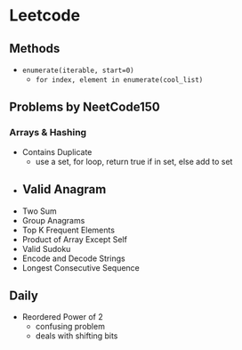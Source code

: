 # Leetcode

## Methods

- `enumerate(iterable, start=0)`
  - `for index, element in enumerate(cool_list)`

## Problems by NeetCode150

### Arrays & Hashing

- Contains Duplicate
  - use a set, for loop, return true if in set, else add to set
- Valid Anagram
  -
- Two Sum
- Group Anagrams
- Top K Frequent Elements
- Product of Array Except Self
- Valid Sudoku
- Encode and Decode Strings
- Longest Consecutive Sequence

## Daily

- Reordered Power of 2
  - confusing problem
  - deals with shifting bits
